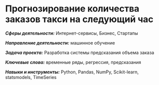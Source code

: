 # Прогнозирование количества заказов такси на следующий час

***Сферы деятельности:*** Интернет-сервисы, Бизнес, Стартапы

***Направление деятельности:*** машинное обучение

***Задача проекта:*** Разработка системы предсказания объема заказа

***Ключевые слова:*** временные ряды, регрессия, предсказания

***Навыки и инструменты:*** Python, Pandas, NumPy, Scikit-learn, statsmodels, TimeSeries
